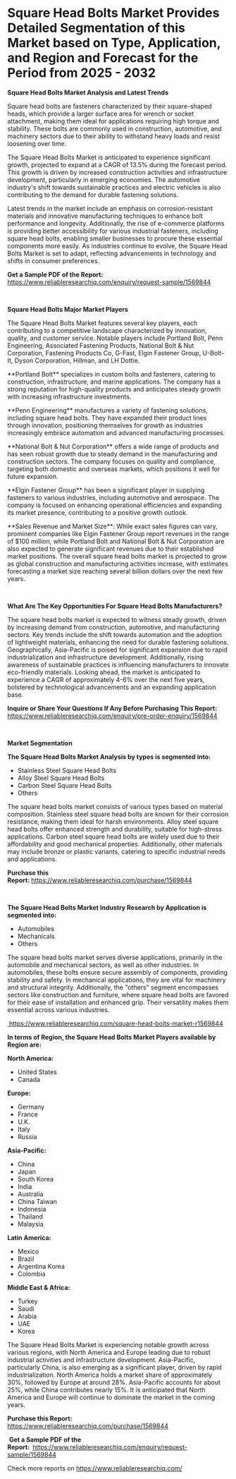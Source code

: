 <p><h1>Square Head Bolts Market Provides Detailed Segmentation of this Market based on Type, Application, and Region and Forecast for the Period from 2025 - 2032</h1></p><p><strong>Square Head Bolts Market Analysis and Latest Trends</strong></p>
<p><p>Square head bolts are fasteners characterized by their square-shaped heads, which provide a larger surface area for wrench or socket attachment, making them ideal for applications requiring high torque and stability. These bolts are commonly used in construction, automotive, and machinery sectors due to their ability to withstand heavy loads and resist loosening over time.</p><p>The Square Head Bolts Market is anticipated to experience significant growth, projected to expand at a CAGR of 13.5% during the forecast period. This growth is driven by increased construction activities and infrastructure development, particularly in emerging economies. The automotive industry's shift towards sustainable practices and electric vehicles is also contributing to the demand for durable fastening solutions.</p><p>Latest trends in the market include an emphasis on corrosion-resistant materials and innovative manufacturing techniques to enhance bolt performance and longevity. Additionally, the rise of e-commerce platforms is providing better accessibility for various industrial fasteners, including square head bolts, enabling smaller businesses to procure these essential components more easily. As industries continue to evolve, the Square Head Bolts Market is set to adapt, reflecting advancements in technology and shifts in consumer preferences.</p></p>
<p><strong>Get a Sample PDF of the Report:&nbsp;</strong> <a href="https://www.reliableresearchiq.com/enquiry/request-sample/1569844?utm_campaign=3318&utm_medium=2&utm_source=Github&utm_content=ia&utm_term=25032025&utm_id=square-head-bolts">https://www.reliableresearchiq.com/enquiry/request-sample/1569844</a></p>
<p>&nbsp;</p>
<p><strong>Square Head Bolts Major Market Players</strong></p>
<p><p>The Square Head Bolts Market features several key players, each contributing to a competitive landscape characterized by innovation, quality, and customer service. Notable players include Portland Bolt, Penn Engineering, Associated Fastening Products, National Bolt & Nut Corporation, Fastening Products Co, G-Fast, Elgin Fastener Group, U-Bolt-It, Dyson Corporation, Hillman, and LH Dottie.</p><p>**Portland Bolt** specializes in custom bolts and fasteners, catering to construction, infrastructure, and marine applications. The company has a strong reputation for high-quality products and anticipates steady growth with increasing infrastructure investments. </p><p>**Penn Engineering** manufactures a variety of fastening solutions, including square head bolts. They have expanded their product lines through innovation, positioning themselves for growth as industries increasingly embrace automation and advanced manufacturing processes.</p><p>**National Bolt & Nut Corporation** offers a wide range of products and has seen robust growth due to steady demand in the manufacturing and construction sectors. The company focuses on quality and compliance, targeting both domestic and overseas markets, which positions it well for future expansion.</p><p>**Elgin Fastener Group** has been a significant player in supplying fasteners to various industries, including automotive and aerospace. The company is focused on enhancing operational efficiencies and expanding its market presence, contributing to a positive growth outlook.</p><p>**Sales Revenue and Market Size**: While exact sales figures can vary, prominent companies like Elgin Fastener Group report revenues in the range of $100 million, while Portland Bolt and National Bolt & Nut Corporation are also expected to generate significant revenues due to their established market positions. The overall square head bolts market is projected to grow as global construction and manufacturing activities increase, with estimates forecasting a market size reaching several billion dollars over the next few years.</p></p>
<p>&nbsp;</p>
<p><strong>What Are The Key Opportunities For Square Head Bolts Manufacturers?</strong></p>
<p><p>The square head bolts market is expected to witness steady growth, driven by increasing demand from construction, automotive, and manufacturing sectors. Key trends include the shift towards automation and the adoption of lightweight materials, enhancing the need for durable fastening solutions. Geographically, Asia-Pacific is poised for significant expansion due to rapid industrialization and infrastructure development. Additionally, rising awareness of sustainable practices is influencing manufacturers to innovate eco-friendly materials. Looking ahead, the market is anticipated to experience a CAGR of approximately 4-6% over the next five years, bolstered by technological advancements and an expanding application base.</p></p>
<p><strong>Inquire or Share Your Questions If Any Before Purchasing This Report:</strong> <a href="https://www.reliableresearchiq.com/enquiry/pre-order-enquiry/1569844?utm_campaign=3318&utm_medium=2&utm_source=Github&utm_content=ia&utm_term=25032025&utm_id=square-head-bolts">https://www.reliableresearchiq.com/enquiry/pre-order-enquiry/1569844</a></p>
<p>&nbsp;</p>
<p><strong>Market Segmentation</strong></p>
<p><strong>The Square Head Bolts Market Analysis by types is segmented into:</strong></p>
<p><ul><li>Stainless Steel Square Head Bolts</li><li>Alloy Steel Square Head Bolts</li><li>Carbon Steel Square Head Bolts</li><li>Others</li></ul></p>
<p><p>The square head bolts market consists of various types based on material composition. Stainless steel square head bolts are known for their corrosion resistance, making them ideal for harsh environments. Alloy steel square head bolts offer enhanced strength and durability, suitable for high-stress applications. Carbon steel square head bolts are widely used due to their affordability and good mechanical properties. Additionally, other materials may include bronze or plastic variants, catering to specific industrial needs and applications.</p></p>
<p><strong>Purchase this Report:&nbsp;</strong><a href="https://www.reliableresearchiq.com/purchase/1569844?utm_campaign=3318&utm_medium=2&utm_source=Github&utm_content=ia&utm_term=25032025&utm_id=square-head-bolts">https://www.reliableresearchiq.com/purchase/1569844</a></p>
<p>&nbsp;</p>
<p><strong>The Square Head Bolts Market Industry Research by Application is segmented into:</strong></p>
<p><ul><li>Automobiles</li><li>Mechanicals</li><li>Others</li></ul></p>
<p><p>The square head bolts market serves diverse applications, primarily in the automobile and mechanical sectors, as well as other industries. In automobiles, these bolts ensure secure assembly of components, providing stability and safety. In mechanical applications, they are vital for machinery and structural integrity. Additionally, the "others" segment encompasses sectors like construction and furniture, where square head bolts are favored for their ease of installation and enhanced grip. Their versatility makes them essential across various industries.</p></p>
<p><a href="https://www.reliableresearchiq.com/square-head-bolts-market-r1569844?utm_campaign=3318&utm_medium=2&utm_source=Github&utm_content=ia&utm_term=25032025&utm_id=square-head-bolts">&nbsp;https://www.reliableresearchiq.com/square-head-bolts-market-r1569844</a></p>
<p><strong>In terms of Region, the Square Head Bolts Market Players available by Region are:</strong></p>
<p>
    <p> <strong> North America: </strong>
        <ul>
            <li>United States</li>
            <li>Canada</li>
        </ul>
        </p> 
    <p> <strong> Europe: </strong>
        <ul>
            <li>Germany</li>
            <li>France</li>
            <li>U.K.</li>
            <li>Italy</li>
            <li>Russia</li>
        </ul>
        </p> 
    <p> <strong> Asia-Pacific: </strong>
        <ul>
            <li>China</li>
            <li>Japan</li>
            <li>South Korea</li>
            <li>India</li>
            <li>Australia</li>
            <li>China Taiwan</li>
            <li>Indonesia</li>
            <li>Thailand</li>
            <li>Malaysia</li>
        </ul>
        </p> 
    <p> <strong> Latin America: </strong>
        <ul>
            <li>Mexico</li>
            <li>Brazil</li>
            <li>Argentina Korea</li>
            <li>Colombia</li>
        </ul>
        </p> 
    <p> <strong> Middle East & Africa: </strong>
        <ul>
            <li>Turkey</li>
            <li>Saudi</li>
            <li>Arabia</li>
            <li>UAE</li>
            <li>Korea</li>
        </ul>
    </p>
    </p>
<p><p>The Square Head Bolts Market is experiencing notable growth across various regions, with North America and Europe leading due to robust industrial activities and infrastructure development. Asia-Pacific, particularly China, is also emerging as a significant player, driven by rapid industrialization. North America holds a market share of approximately 30%, followed by Europe at around 28%. Asia-Pacific accounts for about 25%, while China contributes nearly 15%. It is anticipated that North America and Europe will continue to dominate the market in the coming years.</p></p>
<p><strong>Purchase this Report: </strong><a href="https://www.reliableresearchiq.com/purchase/1569844?utm_campaign=3318&utm_medium=2&utm_source=Github&utm_content=ia&utm_term=25032025&utm_id=square-head-bolts">https://www.reliableresearchiq.com/purchase/1569844</a></p>
<p>&nbsp;<strong>Get a Sample PDF of the Report:&nbsp;&nbsp;</strong><a href="https://www.reliableresearchiq.com/enquiry/request-sample/1569844?utm_campaign=3318&utm_medium=2&utm_source=Github&utm_content=ia&utm_term=25032025&utm_id=square-head-bolts">https://www.reliableresearchiq.com/enquiry/request-sample/1569844</a></p>
<p><strong></strong></p>
<p>Check more reports on <a href="https://www.reliableresearchiq.com/?utm_campaign=3318&utm_medium=2&utm_source=Github&utm_content=ia&utm_term=25032025&utm_id=square-head-bolts">https://www.reliableresearchiq.com/</a></p>